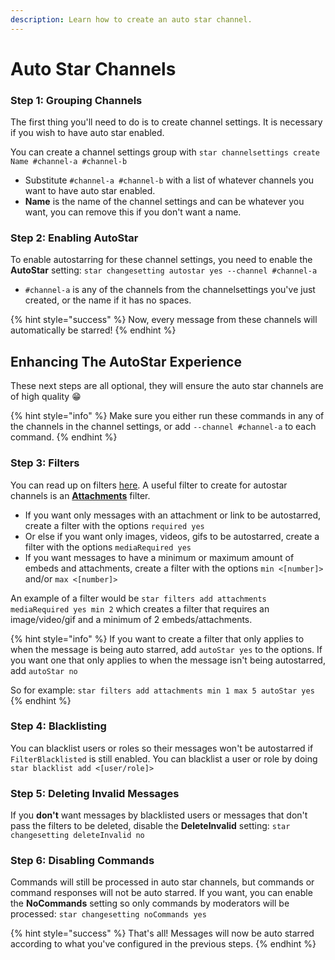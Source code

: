```yaml
---
description: Learn how to create an auto star channel.
---
```


# Auto Star Channels

### Step 1: Grouping Channels

The first thing you'll need to do is to create channel settings. It is necessary if you wish to have auto star enabled.

You can create a channel settings group with `star channelsettings create Name #channel-a #channel-b`

* Substitute `#channel-a #channel-b` with a list of whatever channels you want to have auto star enabled.
* **Name** is the name of the channel settings and can be whatever you want, you can remove this if you don't want a name.

### Step 2: Enabling AutoStar

To enable autostarring for these channel settings, you need to enable the **AutoStar** setting: `star changesetting autostar yes --channel #channel-a`

* `#channel-a` is any of the channels from the channelsettings you've just created, or the name if it has no spaces.

{% hint style="success" %}
Now, every message from these channels will automatically be starred!
{% endhint %}

## Enhancing The AutoStar Experience

These next steps are all optional, they will ensure the auto star channels are of high quality 😁

{% hint style="info" %}
Make sure you either run these commands in any of the channels in the channel settings, or add `--channel #channel-a` to each command.
{% endhint %}

### Step 3: Filters

You can read up on filters [here](../filters/filters-overview.md). A useful filter to create for autostar channels is an [**Attachments**](../filters/creating-filters.md#attachments) filter.

* If you want only messages with an attachment or link to be autostarred, create a filter with the options `required yes`
* Or else if you want only images, videos, gifs to be autostarred, create a filter with the options `mediaRequired yes`
* If you want messages to have a minimum or maximum amount of embeds and attachments, create a filter with the options `min <[number]>` and/or `max <[number]>`

An example of a filter would be `star filters add attachments mediaRequired yes min 2` which creates a filter that requires an image/video/gif and a minimum of 2 embeds/attachments.

{% hint style="info" %}
If you want to create a filter that only applies to when the message is being auto starred, add `autoStar yes` to the options. If you want one that only applies to when the message isn't being autostarred, add `autoStar no`

So for example: `star filters add attachments min 1 max 5 autoStar yes`
{% endhint %}

### Step 4: Blacklisting

You can blacklist users or roles so their messages won't be autostarred if `FilterBlacklisted` is still enabled. You can blacklist a user or role by doing `star blacklist add <[user/role]>`

### Step 5: Deleting Invalid Messages

If you **don't** want messages by blacklisted users or messages that don't pass the filters to be deleted, disable the **DeleteInvalid** setting: `star changesetting deleteInvalid no`

### Step 6: Disabling Commands

Commands will still be processed in auto star channels, but commands or command responses will not be auto starred. If you want, you can enable the **NoCommands** setting so only commands by moderators will be processed: `star changesetting noCommands yes`

{% hint style="success" %}
That's all! Messages will now be auto starred according to what you've configured in the previous steps.
{% endhint %}
